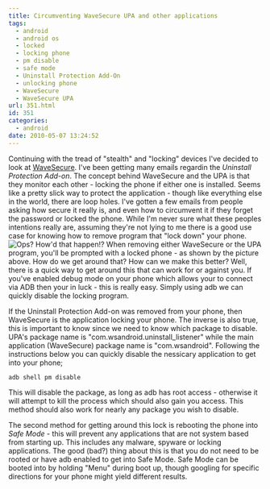 ```yaml
---
title: Circumventing WaveSecure UPA and other applications
tags:
  - android
  - android os
  - locked
  - locking phone
  - pm disable
  - safe mode
  - Uninstall Protection Add-On
  - unlocking phone
  - WaveSecure
  - WaveSecure UPA
url: 351.html
id: 351
categories:
  - android
date: 2010-05-07 13:24:52
---
```


Continuing with the tread of "stealth" and "locking" devices I've decided to look at [WaveSecure](https://www.wavesecure.com/). I've been getting many emails regardin the _Uninstall Protection Add-on_. The concept behind WaveSecure and the UPA is that they monitor each other - locking the phone if either one is installed. Seems like a pretty slick way to protect the application - though like everything else in the world, there are loop holes. I've gotten a few emails from people asking how secure it really is, and even how to circumvent it if they forget the password or locked the phone. While I'm never sure what these peoples intentions really are, assuming they're not lying to me there is a good use case for knowing how to remove program that "lock down" your phone.
![Ops? How'd that happen!?](http://173.230.150.16/blog/wp-content/uploads/2010/05/device-locked-180x300.png "Ops? How'd that happen!?")
When removing either WaveSecure or the UPA program, you'll be prompted with a locked phone - as shown by the picture above. How do we get around that? How can we make this better? Well, there is a quick way to get around this that can work for or against you. If you've enabled debug mode on your phone which allows your to connect via ADB then your in luck - this is really easy. Simply using adb we can quickly disable the locking program.

If the Uninstall Protection Add-on was removed from your phone, then WaveSecure is the application locking your phone. The inverse is also true, this is important to know since we need to know which package to disable. UPA's package name is "com.wsandroid.uninstall_listener" while the main application (WaveSecure) package name is "com.wsandroid". Following the instructions below you can quickly disable the nessicary application to get into your phone;
```
adb shell pm disable
```
This will disable the package, as long as adb has root access - otherwise it will attempt to kill the process which should also gain you access. This method should also work for nearly any package you wish to disable.

The second method for getting around this lock is rebooting the phone into _Safe Mode_ - this will prevent any applications that are not system based from starting up. This includes any malware, spyware or locking applications. The good (bad?) thing about this is that you do not need to be rooted or have adb enabled to get into Safe Mode. Safe Mode can be booted into by holding "Menu" during boot up, though googling for specific directions for your phone might yield different results.